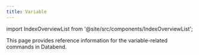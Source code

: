 ```yaml
---
title: Variable
---
```

import IndexOverviewList from '@site/src/components/IndexOverviewList';

This page provides reference information for the variable-related commands in Databend.

<IndexOverviewList />
